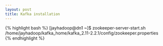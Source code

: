 ```yaml
---
layout: post
title: Kafka installation
---
```


{% highlight bash %}
[jayhadoop@dn1 ~]$ zookeeper-server-start.sh /home/jayhadoop/kafka_home/kafka_2.11-2.2.1/config/zookeeper.properties
{% endhighlight %}